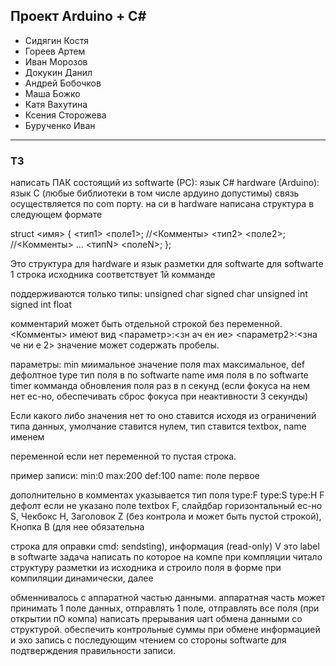 ## Проект Arduino + C#

- Сидягин Костя
- Гореев Артем
- Иван Морозов
- Докукин Данил
- Андрей Бобочков
- Маша Божко
- Катя Вахутина
- Ксения Сторожева
- Бурученко Иван

---
### ТЗ

написать ПАК состоящий из  softwarte (PC): язык С#  hardware (Arduino): язык C (любые библиотеки в том числе ардуино допустимы)
связь осуществляется по com порту.
на си в hardware написана структура в следующем формате

struct <имя> {
    <тип1> <поле1>; //<Комменты>
    <тип2> <поле2>;
                   //<Комменты>
    ...
    <типN> <полеN>;
};

Это структура для hardware и язык разметки для softwarte 
для softwarte 1 строка исходника соответствует 1й комманде


поддерживаются только типы: 
unsigned char
signed char
unsigned int
signed int
float

комментарий может быть отдельной строкой без переменной.
<Комменты> имеют вид <параметр>:<зн ач ен ие> <параметр2>:<зна че ни е 2> 
значение может содержать пробелы.

параметры:
min миимальное значение поля
max максимальное, 
def дефолтное 
type тип поля в по softwarte 
name имя поля в по softwarte 
timer комманда обновления поля раз в  n секунд (если фокуса на нем нет ес-но, обеспечивать сброс фокуса при неактивности 3 секунды)


Если какого либо значения нет то оно ставится исходя из ограничений типа данных, умолчание ставится нулем, тип ставится textbox, name именем 

переменной если нет переменной то пустая строка.

пример записи: min:0 max:200 def:100 name: поле первое


дополнительно в комментах указывается тип поля type:F  type:S type:H    F дефолт если не указано
поле textbox F, слайдбар горизонтальный ес-но S, Чекбокс H, Заголовок Z (без контрола и может быть пустой строкой), Кнопка B (для нее обязательна 

строка для оправки cmd: sendsting), информация (read-only) V это label в softwarte
задача написать по которое на компе при компляции читало структуру разметки из исходника и строило поля в форме при компиляции динамически, далее

обменнивалось с аппаратной частью данными.
аппаратная часть может принимать 1 поле данных, отправлять 1 поле, отправлять все поля (при открытии пО компа)
написать прерывания uart обмена данными со структурой.
обеспечить контрольные суммы при обмене информацией и эхо запись с последующим чтением со стороны softwarte для подтверждения правильности записи.
